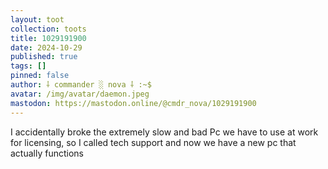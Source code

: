 ```yaml
---
layout: toot
collection: toots
title: 1029191900
date: 2024-10-29
published: true
tags: []
pinned: false
author: ⸸ commander ░ nova ⸸ :~$
avatar: /img/avatar/daemon.jpeg
mastodon: https://mastodon.online/@cmdr_nova/1029191900
---
```


I accidentally broke the extremely slow and bad Pc we have to use at work for licensing, so I called tech support and now we have a new pc that actually functions
